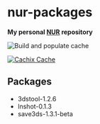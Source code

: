 # nur-packages

**My personal [NUR](https://github.com/nix-community/NUR) repository**

![Build and populate cache](https://github.com/ihaveamac/nur-packages/workflows/Build%20and%20populate%20cache/badge.svg)

[![Cachix Cache](https://img.shields.io/badge/cachix-ihaveahax-blue.svg)](https://ihaveahax.cachix.org)

## Packages

* 3dstool-1.2.6
* lnshot-0.1.3
* save3ds-1.3.1-beta
